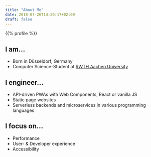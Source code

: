 ```yaml
---
title: "About Me"
date: 2018-07-26T14:20:17+02:00
draft: false
---
```


{{% profile %}}

## I am...

- Born in Düsseldorf, Germany
- Computer Science-Student at [RWTH Aachen University](https://www.rwth-aachen.de/)

## I engineer...

- API-driven PWAs with Web Components, React or vanilla JS
- Static page websites
- Serverless backends and microservices in various programming languages

## I focus on...

- Performance
- User- & Developer experience
- Accessibility
